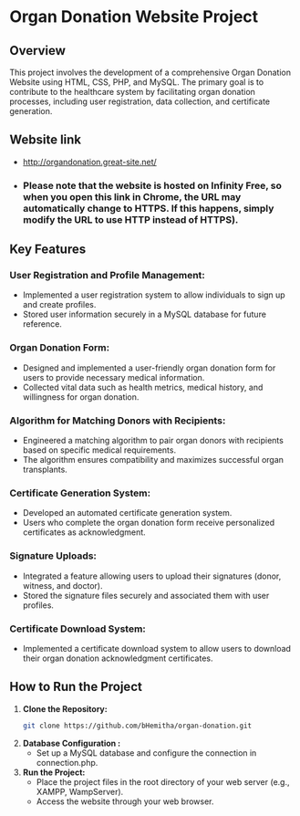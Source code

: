 # Organ Donation Website Project

## Overview
This project involves the development of a comprehensive Organ Donation Website using HTML, CSS, PHP, and MySQL. The primary goal is to contribute to the healthcare system by facilitating organ donation processes, including user registration, data collection, and certificate generation.

## Website link
- http://organdonation.great-site.net/
- ### Please note that the website is hosted on Infinity Free, so when you open this link in Chrome, the URL may automatically change to HTTPS. If this happens, simply modify the URL to use HTTP instead of HTTPS).

## Key Features

### User Registration and Profile Management:
- Implemented a user registration system to allow individuals to sign up and create profiles.
- Stored user information securely in a MySQL database for future reference.

### Organ Donation Form:
- Designed and implemented a user-friendly organ donation form for users to provide necessary medical information.
- Collected vital data such as health metrics, medical history, and willingness for organ donation.

### Algorithm for Matching Donors with Recipients:
- Engineered a matching algorithm to pair organ donors with recipients based on specific medical requirements.
- The algorithm ensures compatibility and maximizes successful organ transplants.

### Certificate Generation System:
- Developed an automated certificate generation system.
- Users who complete the organ donation form receive personalized certificates as acknowledgment.

### Signature Uploads:
- Integrated a feature allowing users to upload their signatures (donor, witness, and doctor).
- Stored the signature files securely and associated them with user profiles.

### Certificate Download System:
- Implemented a certificate download system to allow users to download their organ donation acknowledgment certificates.

## How to Run the Project
1. **Clone the Repository:**
   ```bash
   git clone https://github.com/bHemitha/organ-donation.git
2. **Database Configuration :**
   - Set up a MySQL database and configure the connection in connection.php.
3. **Run the Project:**
   </br>
   - Place the project files in the root directory of your web server (e.g., XAMPP, WampServer).
   - Access the website through your web browser.
